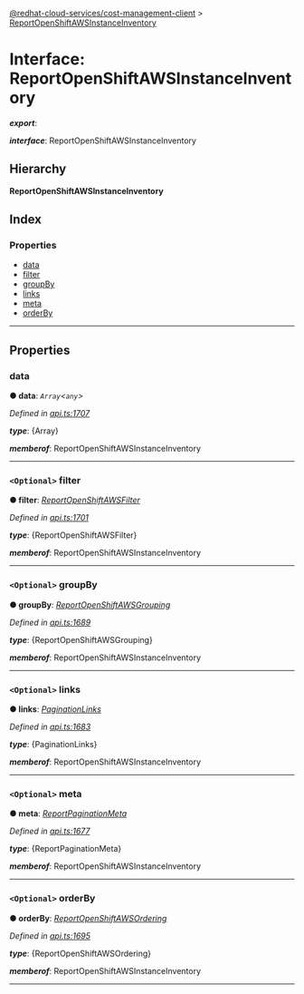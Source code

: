 [@redhat-cloud-services/cost-management-client](../README.md) > [ReportOpenShiftAWSInstanceInventory](../interfaces/reportopenshiftawsinstanceinventory.md)

# Interface: ReportOpenShiftAWSInstanceInventory

*__export__*: 

*__interface__*: ReportOpenShiftAWSInstanceInventory

## Hierarchy

**ReportOpenShiftAWSInstanceInventory**

## Index

### Properties

* [data](reportopenshiftawsinstanceinventory.md#data)
* [filter](reportopenshiftawsinstanceinventory.md#filter)
* [groupBy](reportopenshiftawsinstanceinventory.md#groupby)
* [links](reportopenshiftawsinstanceinventory.md#links)
* [meta](reportopenshiftawsinstanceinventory.md#meta)
* [orderBy](reportopenshiftawsinstanceinventory.md#orderby)

---

## Properties

<a id="data"></a>

###  data

**● data**: *`Array`<`any`>*

*Defined in [api.ts:1707](https://github.com/karelhala/javascript-clients/blob/master/packages/cost-management/api.ts#L1707)*

*__type__*: {Array}

*__memberof__*: ReportOpenShiftAWSInstanceInventory

___
<a id="filter"></a>

### `<Optional>` filter

**● filter**: *[ReportOpenShiftAWSFilter](reportopenshiftawsfilter.md)*

*Defined in [api.ts:1701](https://github.com/karelhala/javascript-clients/blob/master/packages/cost-management/api.ts#L1701)*

*__type__*: {ReportOpenShiftAWSFilter}

*__memberof__*: ReportOpenShiftAWSInstanceInventory

___
<a id="groupby"></a>

### `<Optional>` groupBy

**● groupBy**: *[ReportOpenShiftAWSGrouping](reportopenshiftawsgrouping.md)*

*Defined in [api.ts:1689](https://github.com/karelhala/javascript-clients/blob/master/packages/cost-management/api.ts#L1689)*

*__type__*: {ReportOpenShiftAWSGrouping}

*__memberof__*: ReportOpenShiftAWSInstanceInventory

___
<a id="links"></a>

### `<Optional>` links

**● links**: *[PaginationLinks](paginationlinks.md)*

*Defined in [api.ts:1683](https://github.com/karelhala/javascript-clients/blob/master/packages/cost-management/api.ts#L1683)*

*__type__*: {PaginationLinks}

*__memberof__*: ReportOpenShiftAWSInstanceInventory

___
<a id="meta"></a>

### `<Optional>` meta

**● meta**: *[ReportPaginationMeta](reportpaginationmeta.md)*

*Defined in [api.ts:1677](https://github.com/karelhala/javascript-clients/blob/master/packages/cost-management/api.ts#L1677)*

*__type__*: {ReportPaginationMeta}

*__memberof__*: ReportOpenShiftAWSInstanceInventory

___
<a id="orderby"></a>

### `<Optional>` orderBy

**● orderBy**: *[ReportOpenShiftAWSOrdering](../modules/reportopenshiftawsordering.md)*

*Defined in [api.ts:1695](https://github.com/karelhala/javascript-clients/blob/master/packages/cost-management/api.ts#L1695)*

*__type__*: {ReportOpenShiftAWSOrdering}

*__memberof__*: ReportOpenShiftAWSInstanceInventory

___

